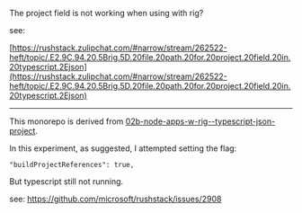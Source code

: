 The project field is not working when using with rig?

see:

[https://rushstack.zulipchat.com/#narrow/stream/262522-heft/topic/.E2.9C.94.20.5Brig.5D.20file.20path.20for.20project.20field.20in.20typescript.2Ejson](https://rushstack.zulipchat.com/#narrow/stream/262522-heft/topic/.E2.9C.94.20.5Brig.5D.20file.20path.20for.20project.20field.20in.20typescript.2Ejson)

---

This monorepo is derived from [02b-node-apps-w-rig--typescript-json-project](https://github.com/ApolloTang/study--rush--node-app/tree/main/02b-node-apps-w-rig--typescript-json-project).

In this experiment, as suggested, I attempted setting the flag:
   
`"buildProjectReferences": true,`

But typescript still not running.

see: 
https://github.com/microsoft/rushstack/issues/2908
